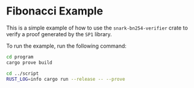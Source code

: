 # Fibonacci Example

This is a simple example of how to use the `snark-bn254-verifier` crate to verify a proof generated by the `SP1` library.

To run the example, run the following command:
```bash
cd program
cargo prove build

cd ../script
RUST_LOG=info cargo run --release -- --prove              
```